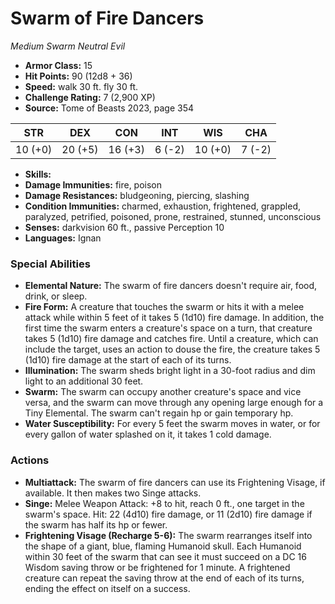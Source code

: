 # Swarm of Fire Dancers

*Medium* *Swarm* *Neutral Evil*

- **Armor Class:** 15
- **Hit Points:** 90 (12d8 + 36)
- **Speed:** walk 30 ft. fly 30 ft.
- **Challenge Rating:** 7 (2,900 XP)
- **Source:** Tome of Beasts 2023, page 354

| STR | DEX | CON | INT | WIS | CHA |
| --- | --- | --- | --- | --- | --- |
| 10 (+0) | 20 (+5) | 16 (+3) | 6 (-2) | 10 (+0) | 7 (-2) |

- **Skills:** 
- **Damage Immunities:** fire, poison
- **Damage Resistances:** bludgeoning, piercing, slashing
- **Condition Immunities:** charmed, exhaustion, frightened, grappled, paralyzed, petrified, poisoned, prone, restrained, stunned, unconscious
- **Senses:** darkvision 60 ft., passive Perception 10
- **Languages:** Ignan

### Special Abilities

- **Elemental Nature:** The swarm of fire dancers doesn't require air, food, drink, or sleep.
- **Fire Form:** A creature that touches the swarm or hits it with a melee attack while within 5 feet of it takes 5 (1d10) fire damage. In addition, the first time the swarm enters a creature's space on a turn, that creature takes 5 (1d10) fire damage and catches fire. Until a creature, which can include the target, uses an action to douse the fire, the creature takes 5 (1d10) fire damage at the start of each of its turns.
- **Illumination:** The swarm sheds bright light in a 30-foot radius and dim light to an additional 30 feet.
- **Swarm:** The swarm can occupy another creature's space and vice versa, and the swarm can move through any opening large enough for a Tiny Elemental. The swarm can't regain hp or gain temporary hp.
- **Water Susceptibility:** For every 5 feet the swarm moves in water, or for every gallon of water splashed on it, it takes 1 cold damage.

### Actions

- **Multiattack:** The swarm of fire dancers can use its Frightening Visage, if available. It then makes two Singe attacks.
- **Singe:** Melee Weapon Attack: +8 to hit, reach 0 ft., one target in the swarm's space. Hit: 22 (4d10) fire damage, or 11 (2d10) fire damage if the swarm has half its hp or fewer.
- **Frightening Visage (Recharge 5-6):** The swarm rearranges itself into the shape of a giant, blue, flaming Humanoid skull. Each Humanoid within 30 feet of the swarm that can see it must succeed on a DC 16 Wisdom saving throw or be frightened for 1 minute. A frightened creature can repeat the saving throw at the end of each of its turns, ending the effect on itself on a success.
